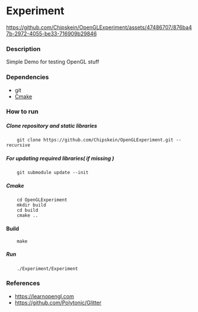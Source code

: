 # Experiment



https://github.com/Chipskein/OpenGLExperiment/assets/47486707/876ba47b-2972-4055-be33-716909b29846





### Description
Simple Demo for testing OpenGL stuff

### Dependencies
* git
* [Cmake](https://cmake.org)

### How to run

##### Clone repository and static libraries

        git clone https://github.com/Chipskein/OpenGLExperiment.git --recursive

##### For updating required libraries( if missing )
    
        git submodule update --init

##### Cmake
        cd OpenGLExperiment
        mkdir build
        cd build
        cmake ..

#### Build

        make

##### Run

        ./Experiment/Experiment

### References

* https://learnopengl.com
* https://github.com/Polytonic/Glitter



